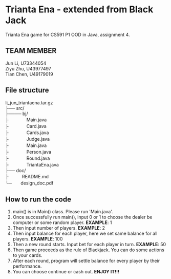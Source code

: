 <!--
 * @Description: README.md information about Trianta Ena assignment
 * @Author: Jun Li
 * @Date: 2019-09-30 21:55:15
 * @LastEditTime: 2019-10-08 19:26:04
 * @LastEditors: Please set LastEditors
 -->
# Trianta Ena - extended from Black Jack
Trianta Ena game for CS591 P1 OOD in Java, assignment 4.

## TEAM MEMBER
Jun Li, U73344054 <br>
Ziyu Zhu, U43977497 <br>
Tian Chen, U49179019 <br>

## File structure
li_jun_triantaena.tar.gz <br>
├── src/ <br>
├──── bj/ <br>
├　　　　Main.java <br>
├　　　　Card.java <br>
├　　　　Cards.java <br>
├　　　　Judge.java <br>
├　　　　Main.java <br>
├　　　　Person.java <br>
├　　　　Round.java <br>
├　　　　TriantaEna.java <br>
├── doc/<br>
├　　　README.md <br>
└─　　design_doc.pdf <br>


## How to run the code
1. main() is in Main() class. Please run 'Main.java'.
2. Once successfully run main(), input 0 or 1 to choose the dealer be computer or some random player. **EXAMPLE**: 1
3. Then input number of players. **EXAMPLE**: 2
4. Then input balance for each player, here we set same balance for all players.  **EXAMPLE**: 100
5. Then a new round starts. Input bet for each player in turn.  **EXAMPLE**: 50
6. Then game proceeds as the rule of Blackjack. You can do some actions to your cards.
7. After each round, program will settle balance for every player by their performance.
8. You can choose continue or cash out.
**ENJOY IT!!!**
